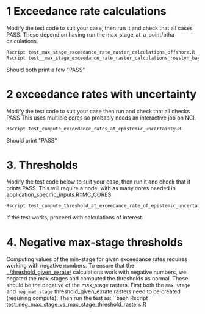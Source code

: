 # 1 Exceedance rate calculations
Modify the test code to suit your case, then run it and check that all cases PASS.
These depend on having run the max_stage_at_a_point/ptha calculations. 
```bash
Rscript test_max_stage_exceedance_rate_raster_calculations_offshore.R
Rscript test__max_stage_exceedance_rate_raster_calculations_rosslyn_bay.R
```
Should both print a few "PASS"

# 2 exceedance rates with uncertainty
Modify the test code to suit your case then run and check that all checks PASS 
This uses multiple cores so probably needs an interactive job on NCI.
```bash
Rscript test_compute_exceedance_rates_at_epistemic_uncertainty.R
```
Should print "PASS"

# 3. Thresholds
Modify the test code below to suit your case, then run it and check that it prints PASS.
This will require a node, with as many cores needed in application_specific_inputs.R::MC_CORES.
```bash
Rscript test_compute_threshold_at_exceedance_rate_of_epistemic_uncertainty.R 2>&1 | tee log/test_compute_threshold_at_exceedance_rate_of_epistemic_uncertainty.log
```
If the test works, proceed with calculations of interest.

# 4. Negative max-stage thresholds
Computing values of the min-stage for given exceedance rates requires working with negative numbers. To ensure that the [../threshold_given_exrate/](../threshold_given_exrate/) calculations work with negative numbers, we negated the max-stages and computed the thresholds as normal. These should be the negative of the max_stage rasters. First both the `max_stage` and `neg_max_stage` threshold_given_exrate rasters need to be created (requiring compute). Then run the test as:
``bash
Rscript test_neg_max_stage_vs_max_stage_threshold_rasters.R
```
